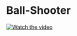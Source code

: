 # Ball-Shooter
[![Watch the video](https://i.stack.imgur.com/Vp2cE.png)](https://youtube.com/shorts/KJVyZtQiaUA?si=f-kNZrNfsnaOZFBr)
